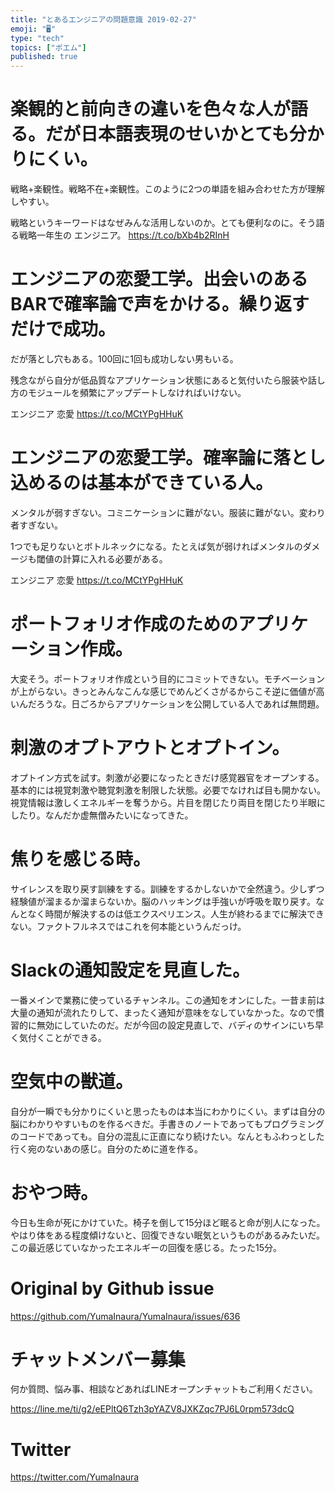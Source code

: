 ```yaml
---
title: "とあるエンジニアの問題意識 2019-02-27"
emoji: "🖥"
type: "tech"
topics: ["ポエム"]
published: true
---
```



# 楽観的と前向きの違いを色々な人が語る。だが日本語表現のせいかとても分かりにくい。

戦略+楽観性。戦略不在+楽観性。このように2つの単語を組み合わせた方が理解しやすい。

戦略というキーワードはなぜみんな活用しないのか。とても便利なのに。そう語る戦略一年生の エンジニア。 <https://t.co/bXb4b2RInH> 
# エンジニアの恋愛工学。出会いのあるBARで確率論で声をかける。繰り返すだけで成功。

だが落とし穴もある。100回に1回も成功しない男もいる。

残念ながら自分が低品質なアプリケーション状態にあると気付いたら服装や話し方のモジュールを頻繁にアップデートしなければいけない。

エンジニア 恋愛 <https://t.co/MCtYPgHHuK> 
# エンジニアの恋愛工学。確率論に落とし込めるのは基本ができている人。

メンタルが弱すぎない。コミニケーションに難がない。服装に難がない。変わり者すぎない。

1つでも足りないとボトルネックになる。たとえば気が弱ければメンタルのダメージも閾値の計算に入れる必要がある。

エンジニア 恋愛 <https://t.co/MCtYPgHHuK> 
# ポートフォリオ作成のためのアプリケーション作成。
大変そう。ポートフォリオ作成という目的にコミットできない。モチベーションが上がらない。きっとみんなこんな感じでめんどくさがるからこそ逆に価値が高いんだろうな。日ごろからアプリケーションを公開している人であれば無問題。

# 刺激のオプトアウトとオプトイン。
オプトイン方式を試す。刺激が必要になったときだけ感覚器官をオープンする。基本的には視覚刺激や聴覚刺激を制限した状態。必要でなければ目も開かない。視覚情報は激しくエネルギーを奪うから。片目を閉じたり両目を閉じたり半眼にしたり。なんだか虚無僧みたいになってきた。

# 焦りを感じる時。
サイレンスを取り戻す訓練をする。訓練をするかしないかで全然違う。少しずつ経験値が溜まるか溜まらないか。脳のハッキングは手強いが呼吸を取り戻す。なんとなく時間が解決するのは低エクスペリエンス。人生が終わるまでに解決できない。ファクトフルネスではこれを何本能というんだっけ。

# Slackの通知設定を見直した。
一番メインで業務に使っているチャンネル。この通知をオンにした。一昔ま前は大量の通知が流れたりして、まったく通知が意味をなしていなかった。なので慣習的に無効にしていたのだ。だが今回の設定見直しで、バディのサインにいち早く気付くことができる。

# 空気中の獣道。
自分が一瞬でも分かりにくいと思ったものは本当にわかりにくい。まずは自分の脳にわかりやすいものを作るべきだ。手書きのノートであってもプログラミングのコードであっても。自分の混乱に正直になり続けたい。なんともふわっとした行く宛のないあの感じ。自分のために道を作る。

# おやつ時。
今日も生命が死にかけていた。椅子を倒して15分ほど眠ると命が別人になった。やはり体をある程度傾けないと、回復できない眠気というものがあるみたいだ。この最近感じていなかったエネルギーの回復を感じる。たった15分。

# Original by Github issue

https://github.com/YumaInaura/YumaInaura/issues/636








<!-- Update From Qiita API -->

# チャットメンバー募集


何か質問、悩み事、相談などあればLINEオープンチャットもご利用ください。

https://line.me/ti/g2/eEPltQ6Tzh3pYAZV8JXKZqc7PJ6L0rpm573dcQ





# Twitter


https://twitter.com/YumaInaura


<!-- Update From Qiita API -->


